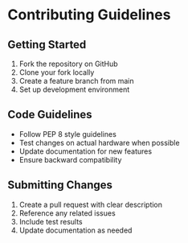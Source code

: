 # Contributing Guidelines

## Getting Started
1. Fork the repository on GitHub
2. Clone your fork locally
3. Create a feature branch from main
4. Set up development environment

## Code Guidelines
- Follow PEP 8 style guidelines
- Test changes on actual hardware when possible
- Update documentation for new features
- Ensure backward compatibility

## Submitting Changes
1. Create a pull request with clear description
2. Reference any related issues
3. Include test results
4. Update documentation as needed
